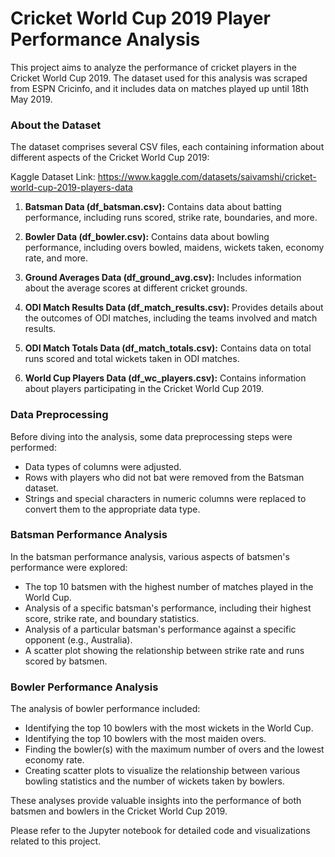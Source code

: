 # Cricket World Cup 2019 Player Performance Analysis

This project aims to analyze the performance of cricket players in the Cricket World Cup 2019. The dataset used for this analysis was scraped from ESPN Cricinfo, and it includes data on matches played up until 18th May 2019.

### About the Dataset
The dataset comprises several CSV files, each containing information about different aspects of the Cricket World Cup 2019:

Kaggle Dataset Link: https://www.kaggle.com/datasets/saivamshi/cricket-world-cup-2019-players-data

1. **Batsman Data (df_batsman.csv):** Contains data about batting performance, including runs scored, strike rate, boundaries, and more.

2. **Bowler Data (df_bowler.csv):** Contains data about bowling performance, including overs bowled, maidens, wickets taken, economy rate, and more.

3. **Ground Averages Data (df_ground_avg.csv):** Includes information about the average scores at different cricket grounds.

4. **ODI Match Results Data (df_match_results.csv):** Provides details about the outcomes of ODI matches, including the teams involved and match results.

5. **ODI Match Totals Data (df_match_totals.csv):** Contains data on total runs scored and total wickets taken in ODI matches.

6. **World Cup Players Data (df_wc_players.csv):** Contains information about players participating in the Cricket World Cup 2019.

### Data Preprocessing
Before diving into the analysis, some data preprocessing steps were performed:

- Data types of columns were adjusted.
- Rows with players who did not bat were removed from the Batsman dataset.
- Strings and special characters in numeric columns were replaced to convert them to the appropriate data type.

### Batsman Performance Analysis
In the batsman performance analysis, various aspects of batsmen's performance were explored:

- The top 10 batsmen with the highest number of matches played in the World Cup.
- Analysis of a specific batsman's performance, including their highest score, strike rate, and boundary statistics.
- Analysis of a particular batsman's performance against a specific opponent (e.g., Australia).
- A scatter plot showing the relationship between strike rate and runs scored by batsmen.

### Bowler Performance Analysis
The analysis of bowler performance included:

- Identifying the top 10 bowlers with the most wickets in the World Cup.
- Identifying the top 10 bowlers with the most maiden overs.
- Finding the bowler(s) with the maximum number of overs and the lowest economy rate.
- Creating scatter plots to visualize the relationship between various bowling statistics and the number of wickets taken by bowlers.

These analyses provide valuable insights into the performance of both batsmen and bowlers in the Cricket World Cup 2019.

Please refer to the Jupyter notebook for detailed code and visualizations related to this project.